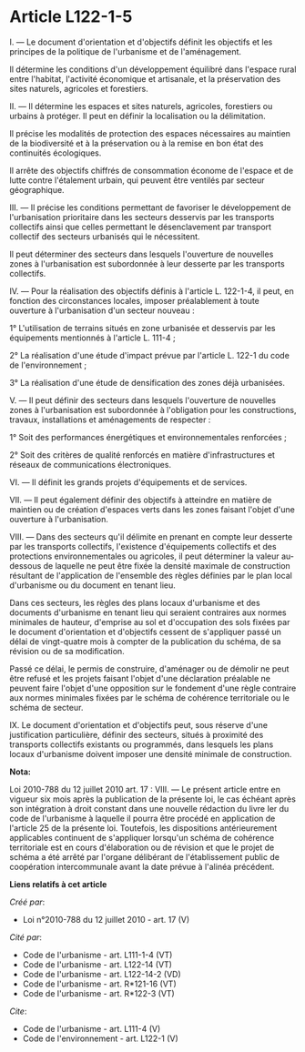 # Article L122-1-5

I. ― Le document d'orientation et d'objectifs définit les objectifs et les principes de la politique de l'urbanisme et de
l'aménagement. 

Il détermine les conditions d'un développement équilibré dans l'espace rural entre l'habitat, l'activité économique et
artisanale, et la préservation des sites naturels, agricoles et forestiers. 

II. ― Il détermine les espaces et sites naturels, agricoles, forestiers ou urbains à protéger. Il peut en définir la
localisation ou la délimitation. 

Il précise les modalités de protection des espaces nécessaires au maintien de la biodiversité et à la préservation ou à la
remise en bon état des continuités écologiques. 

Il arrête des objectifs chiffrés de consommation économe de l'espace et de lutte contre l'étalement urbain, qui peuvent être
ventilés par secteur géographique. 

III. ― Il précise les conditions permettant de favoriser le développement de l'urbanisation prioritaire dans les secteurs
desservis par les transports collectifs ainsi que celles permettant le désenclavement par transport collectif des secteurs
urbanisés qui le nécessitent. 

Il peut déterminer des secteurs dans lesquels l'ouverture de nouvelles zones à l'urbanisation est subordonnée à leur desserte
par les transports collectifs. 

IV. ― Pour la réalisation des objectifs définis à l'article L. 122-1-4, il peut, en fonction des circonstances locales,
imposer préalablement à toute ouverture à l'urbanisation d'un secteur nouveau : 

1° L'utilisation de terrains situés en zone urbanisée et desservis par les équipements mentionnés à l'article L. 111-4 ; 

2° La réalisation d'une étude d'impact prévue par l'article L. 122-1 du code de l'environnement ; 

3° La réalisation d'une étude de densification des zones déjà urbanisées.

V. ― Il peut définir des secteurs dans lesquels l'ouverture de nouvelles zones à l'urbanisation est subordonnée à
l'obligation pour les constructions, travaux, installations et aménagements de respecter : 

1° Soit des performances énergétiques et environnementales renforcées ; 

2° Soit des critères de qualité renforcés en matière d'infrastructures et réseaux de communications électroniques. 

VI. ― Il définit les grands projets d'équipements et de services. 

VII. ― Il peut également définir des objectifs à atteindre en matière de maintien ou de création d'espaces verts dans les
zones faisant l'objet d'une ouverture à l'urbanisation. 

VIII. ― Dans des secteurs qu'il délimite en prenant en compte leur desserte par les transports collectifs, l'existence
d'équipements collectifs et des protections environnementales ou agricoles, il peut déterminer la valeur au-dessous de
laquelle ne peut être fixée la densité maximale de construction résultant de l'application de l'ensemble des règles définies
par le plan local d'urbanisme ou du document en tenant lieu. 

Dans ces secteurs, les règles des plans locaux d'urbanisme et des documents d'urbanisme en tenant lieu qui seraient
contraires aux normes minimales de hauteur, d'emprise au sol et d'occupation des sols fixées par le document d'orientation et
d'objectifs cessent de s'appliquer passé un délai de vingt-quatre mois à compter de la publication du schéma, de sa révision
ou de sa modification. 

Passé ce délai, le permis de construire, d'aménager ou de démolir ne peut être refusé et les projets faisant l'objet d'une
déclaration préalable ne peuvent faire l'objet d'une opposition sur le fondement d'une règle contraire aux normes minimales
fixées par le schéma de cohérence territoriale ou le schéma de secteur. 

IX. Le document d'orientation et d'objectifs peut, sous réserve d'une justification particulière, définir des secteurs,
situés à proximité des transports collectifs existants ou programmés, dans lesquels les plans locaux d'urbanisme doivent
imposer une densité minimale de construction.

**Nota:**

Loi 2010-788 du 12 juillet 2010 art. 17 : VIII. ― Le présent article entre en vigueur six mois après la publication de la
présente loi, le cas échéant après son intégration à droit constant dans une nouvelle rédaction du livre Ier du code de
l'urbanisme à laquelle il pourra être procédé en application de l'article 25 de la présente loi.
Toutefois, les dispositions antérieurement applicables continuent de s'appliquer lorsqu'un schéma de cohérence territoriale
est en cours d'élaboration ou de révision et que le projet de schéma a été arrêté par l'organe délibérant de l'établissement
public de coopération intercommunale avant la date prévue à l'alinéa précédent.

**Liens relatifs à cet article**

_Créé par_:

  - Loi n°2010-788 du 12 juillet 2010 - art. 17 (V)

_Cité par_:

  - Code de l'urbanisme - art. L111-1-4 (VT)
  - Code de l'urbanisme - art. L122-14 (VT)
  - Code de l'urbanisme - art. L122-14-2 (VD)
  - Code de l'urbanisme - art. R*121-16 (VT)
  - Code de l'urbanisme - art. R*122-3 (VT)

_Cite_:

  - Code de l'urbanisme - art. L111-4 (V)
  - Code de l'environnement - art. L122-1 (V)
